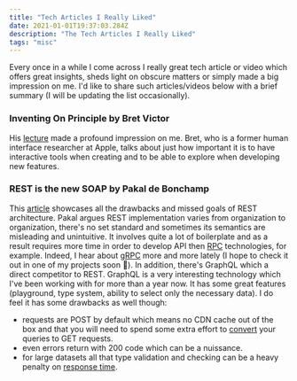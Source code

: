```yaml
---
title: "Tech Articles I Really Liked"
date: 2021-01-01T19:37:03.284Z
description: "The Tech Articles I Really Liked"
tags: "misc"
---
```


Every once in a while I come across I really great tech article or video which offers great insights, sheds light on obscure matters or simply made a big impression on me. I'd like to share such articles/videos below with a brief summary (I will be updating the list occasionally).

### Inventing On Principle by Bret Victor

His [lecture](http://worrydream.com/#!/InventingOnPrinciple) made a profound impression on me. Bret, who is a former human interface researcher at Apple, talks about just how important it is to have interactive tools when creating and to be able to explore when developing new features.

### REST is the new SOAP by Pakal de Bonchamp

This [article](https://www.freecodecamp.org/news/rest-is-the-new-soap-97ff6c09896d/) showcases all the drawbacks and missed goals of REST architecture. Pakal argues REST implementation varies from organization to organization, there's no set standard and sometimes its semantics are misleading and unintuitive. It involves quite a lot of boilerplate and as a result requires more time in order to develop API then [RPC](https://en.wikipedia.org/wiki/Remote_procedure_call) technologies, for example. Indeed, I hear about [gRPC](https://grpc.io/about/) more and more lately (I hope to check it out in one of my projects soon 🙂). In addition, there's GraphQL which a direct competitor to REST. GraphQL is a very interesting technology which I've been working with for more than a year now. It has some great features (playground, type system, ability to select only the necessary data). I do feel it has some drawbacks as well though:

- requests are POST by default which means no CDN cache out of the box and that you will need to spend some extra effort to [convert](https://www.apollographql.com/docs/apollo-server/performance/apq/) your queries to GET requests.
- even errors return with 200 code which can be a nuissance.
- for large datasets all that type validation and checking can be a heavy penalty on [response time](https://github.com/graphql/graphql-js/issues/723).
